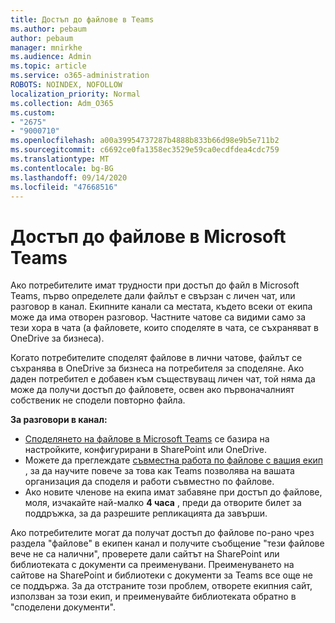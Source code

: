 ```yaml
---
title: Достъп до файлове в Teams
ms.author: pebaum
author: pebaum
manager: mnirkhe
ms.audience: Admin
ms.topic: article
ms.service: o365-administration
ROBOTS: NOINDEX, NOFOLLOW
localization_priority: Normal
ms.collection: Adm_O365
ms.custom:
- "2675"
- "9000710"
ms.openlocfilehash: a00a39954737287b4888b833b66d98e9b5e711b2
ms.sourcegitcommit: c6692ce0fa1358ec3529e59ca0ecdfdea4cdc759
ms.translationtype: MT
ms.contentlocale: bg-BG
ms.lasthandoff: 09/14/2020
ms.locfileid: "47668516"
---
```

# <a name="accessing-files-in-microsoft-teams"></a>Достъп до файлове в Microsoft Teams

Ако потребителите имат трудности при достъп до файл в Microsoft Teams, първо определете дали файлът е свързан с личен чат, или разговор в канал. Екипните канали са местата, където всеки от екипа може да има отворен разговор. Частните чатове са видими само за тези хора в чата (а файловете, които споделяте в чата, се съхраняват в OneDrive за бизнеса).

Когато потребителите споделят файлове в лични чатове, файлът се съхранява в OneDrive за бизнеса на потребителя за споделяне. Ако даден потребител е добавен към съществуващ личен чат, той няма да може да получи достъп до файловете, освен ако първоначалният собственик не сподели повторно файла.    

**За разговори в канал:**

- [Споделянето на файлове в Microsoft Teams](https://docs.microsoft.com/MicrosoftTeams/sharing-files-in-teams) се базира на настройките, конфигурирани в SharePoint или OneDrive. 
- Можете да преглеждате [съвместна работа по файлове с вашия екип](https://support.office.com/article/Collaborate-on-files-with-your-Team-9b200289-dbac-4823-85bd-628a5c7bb0ae) , за да научите повече за това как Teams позволява на вашата организация да споделя и работи съвместно по файлове. 
- Ако новите членове на екипа имат забавяне при достъп до файлове, моля, изчакайте най-малко **4 часа** , преди да отворите билет за поддръжка, за да разрешите репликацията да завърши. 

Ако потребителите могат да получат достъп до файлове по-рано чрез раздела "файлове" в екипен канал и получите съобщение "тези файлове вече не са налични", проверете дали сайтът на SharePoint или библиотеката с документи са преименувани. Преименуването на сайтове на SharePoint и библиотеки с документи за Teams все още не се поддържа. За да отстраните този проблем, отворете екипния сайт, използван за този екип, и преименувайте библиотеката обратно в "споделени документи".